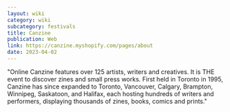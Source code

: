 ```yaml
---
layout: wiki
category: wiki
subcategory: festivals
title: Canzine
publication: Web
link: https://canzine.myshopify.com/pages/about
date: 2023-04-02
---
```


"Online Canzine features over 125 artists, writers and creatives. It is THE event to discover zines and small press works. First held in Toronto in 1995, Canzine has since expanded to Toronto, Vancouver, Calgary, Brampton, Winnipeg, Saskatoon, and Halifax, each hosting hundreds of writers and performers, displaying thousands of zines, books, comics and prints."
